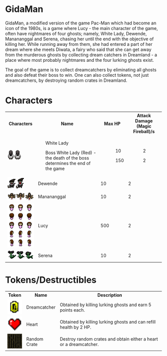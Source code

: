 # GidaMan
GidaMan, a modified version of the game Pac-Man which had become an icon of the 1980s, is a game where Lucy - the main character of the game, often have nightmares of four ghosts; namely, White Lady, Dewende, Manananggal and Serena, chasing her until the end with the objective of killing her. While running away from them, she had entered a part of her dream where she meets Diwata, a fairy who said that she can get away from the murderous ghosts by collecting dream catchers in Dreamland - a place where most probably nightmares and the four lurking ghosts exist.

The goal of the game is to collect dreamcatchers by eliminating all ghosts and also defeat their boss to win. One can also collect tokens, not just dreamcatchers, by destroying random crates in Dreamland.

<div id="header">
  <h1>Characters</h1>
  <table>
    <tr>
      <th>Characters</th>
      <th>Name</th>
      <th>Max HP</th>
      <th>Attack Damage (Magic Fireball)/s</th>
    </tr>
    <tr>
      <td>
        <img src="white-lady.png" alt="WhiteLady"/>
      </td>
      <td>
        <div marginLeft="-80px">
          <ul>White Lady</ul>
          <ul>Boss White Lady (Red) - the death of the boss determines the end of the game</ul>
        </div>
      </td>
      <td>
        <ul>
          <ul>10</ul>
          <ul>150</ul>
        </ul>
      </td>
      <td>
        <ul>
          <ul>2</ul>
          <ul>2</ul>
        </ul>
      </td>
    </tr>
    <tr>
      <td>
        <img src="dewende.png" alt="Dewende"/>
      </td>
      <td>Dewende</td>
      <td>10</td>
      <td>2</td>
    </tr>
    <tr>
      <td>
        <img src="manananggal.png" alt="Manananggal"/>
      </td>
      <td>Manananggal</td>
      <td>10</td>
      <td>2</td>
    </tr>
    <tr>
      <td>
        <img src="lucy.png" alt="Lucy"/>
      </td>
      <td>Lucy</td>
      <td>500</td>
      <td>2</td>
    </tr>
    <tr>
      <td>
        <img src="serena.png" alt="Serena"/>
      </td>
      <td>Serena</td>
      <td>10</td>
      <td>2</td>
    </tr>
  </table>
</div>

<div id="header">
  <h1>Tokens/Destructibles</h1>
  <table>
    <tr>
      <th>Token</th>
      <th>Name</th>
      <th>Description</th>
    </tr>
    <tr>
      <td><img src="dreamcatcher.png" width="50px"/></td>
      <td>Dreamcatcher</td>
      <td>Obtained by killing lurking ghosts and earn 5 points each.</td>
    </tr>
    <tr>
      <td><img src="heart.png" width="50px"/></td>
      <td>Heart</td>
      <td>Obtained by killing lurking ghosts and can refill health by 2 HP.</td>
    </tr>
    <tr>
      <td><img src="crate.png" width="50px"/></td>
      <td>Random Crate</td>
      <td>Destroy random crates and obtain either a heart or a dreamcatcher.</td>
    </tr>
  </table>
</div>
